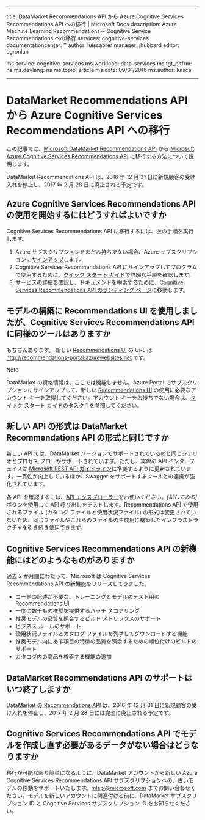 
---
title: DataMarket Recommendations API から Azure Cognitive Services Recommendations API への移行 | Microsoft Docs
description: Azure Machine Learning Recommendations-- Cognitive Service Recommendations への移行
services: cognitive-services
documentationcenter: ''
author: luiscabrer
manager: jhubbard
editor: cgronlun

ms.service: cognitive-services
ms.workload: data-services
ms.tgt_pltfrm: na
ms.devlang: na
ms.topic: article
ms.date: 09/01/2016
ms.author: luisca

---
# DataMarket Recommendations API から Azure Cognitive Services Recommendations API への移行
この記事では、[Microsoft DataMarket Recommendations API](https://datamarket.azure.com/dataset/amla/recommendations) から [Microsoft Azure Cognitive Services Recommendations API](https://www.microsoft.com/cognitive-services/ja-JP/recommendations-api) に移行する方法について説明します。

DataMarket Recommendations API は、2016 年 12 月 31 日に新規顧客の受け入れを停止し、2017 年 2 月 28 日に廃止される予定です。

## Azure Cognitive Services Recommendations API の使用を開始するにはどうすればよいですか
Cognitive Services Recommendations API に移行するには、次の手順を実行します。

1. Azure サブスクリプションをまだお持ちでない場合、Azure サブスクリプションに[サインアップ](https://portal.azure.com/#create/Microsoft.CognitiveServices/apitype/Recommendations/pricingtier/S1)します。
2. Cognitive Services Recommendations API にサインアップしてプログラムで使用するために、[クイック スタート ガイド](cognitive-services-recommendations-quick-start.md)で詳細な手順を確認します。
3. サービスの詳細を確認し、ドキュメントを検索するために、[Cognitive Services Recommendations API のランディング ページ](https://www.microsoft.com/cognitive-services/ja-JP/recommendations-api)に移動します。

## モデルの構築に Recommendations UI を使用しましたが、Cognitive Services Recommendations API に同様のツールはありますか
もちろんあります。 新しい [Recommendations UI](http://recommendations-portal.azurewebsites.net/) の URL は http://recommendations-portal.azurewebsites.net です。

> [!NOTE]
> DataMarket の資格情報は、ここでは機能しません。Azure Portal でサブスクリプションにサインアップして、新しい [Recommendations UI](http://recommendations-portal.azurewebsites.net/) の使用に必要なアカウント キーを取得してください。アカウント キーをお持ちでない場合は、[クイック スタート ガイド](cognitive-services-recommendations-quick-start.md)のタスク 1 を参照してください。
> 
> 

## 新しい API の形式は DataMarket Recommendations API の形式と同じですか
新しい API では、DataMarket バージョンでサポートされているのと同じシナリオとプロセス フローがサポートされています。ただし、実際の API インターフェイスは [Microsoft REST API ガイドライン](https://github.com/Microsoft/api-guidelines/blob/master/Guidelines.md)に準拠するように更新されています。一貫性が向上しているほか、Swagger をサポートするツールとの連携が強化されています。

各 API を確認するには、[API エクスプローラー](https://westus.dev.cognitive.microsoft.com/docs/services/Recommendations.V4.0/operations/56f30d77eda5650db055a3db)をお使いください。*[試してみる]* ボタンを使用して API 呼び出しをテストします。Recommendations API で使用されるファイル (カタログ ファイルと使用状況ファイル) の形式は変更されていないため、同じファイルやこれらのファイルの生成用に構築したインフラストラクチャを引き続き使用できます。

## Cognitive Services Recommendations API の新機能にはどのようなものがありますか
過去 2 か月間にわたって、Microsoft は Cognitive Services Recommendations API の新機能をリリースしてきました。

* コードの記述が不要な、トレーニングとモデルのテスト用の Recommendations UI
* 一度に数千もの推奨を提供するバッチ スコアリング
* 推奨モデルの品質を照会するビルド メトリックスのサポート
* ビジネス ルールのサポート
* 使用状況ファイルとカタログ ファイルを列挙してダウンロードする機能
* 推奨モデル内にある項目の特徴の品質を照会するための順位付けのビルドのサポート
* カタログ内の商品を検索する機能の追加

## DataMarket Recommendations API のサポートはいつ終了しますか
[DataMarket の Recommendations API](https://datamarket.azure.com/dataset/amla/recommendations) は、2016 年 12 月 31 日に新規顧客の受け入れを停止し、2017 年 2 月 28 日には完全に廃止される予定です。

## Cognitive Services Recommendations API でモデルを作成し直す必要があるデータがない場合はどうなりますか
移行が可能な限り簡単になるように、DataMarket アカウントから新しい Azure Cognitive Services Recommendations API サブスクリプションへの、古いモデルの移動をサポートいたします。[mlapi@microsoft.com](mailto://mlapi@microsoft.com) までお問い合わせください。モデルを新しいアカウントに関連付ける前に、DataMarket サブスクリプション ID と Cognitive Services サブスクリプション ID をお知らせください。

<!---HONumber=AcomDC_0914_2016-->